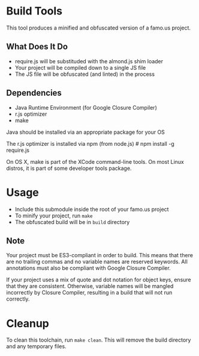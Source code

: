 Build Tools
===========

This tool produces a minified and obfuscated version of a famo.us project.


What Does It Do
---------------

* require.js will be substituded with the almond.js shim loader
* Your project will be compiled down to a single JS file
* The JS file will be obfuscated (and linted) in the process


Dependencies
------------
* Java Runtime Environment (for Google Closure Compiler)
* r.js optimizer
* make

Java should be installed via an appropriate package for your OS

The r.js optimizer is installed via npm (from node.js)
    # npm install -g require.js

On OS X, make is part of the XCode command-line tools. 
On most Linux distros, it is part of some developer tools package.


Usage
=====

* Include this submodule inside the root of your famo.us project
* To minify your project, run `make`
* The obfuscated build will be in `build` directory


Note
----

Your project must be ES3-compliant in order to build.
This means that there are no trailing commas and no variable names are reserved keywords.
All annotations must also be compliant with Google Closure Compiler.

If your project uses a mix of quote and dot notation for object keys, ensure that they are consistent.
Otherwise, variable names will be mangled incorrectly by Closure Compiler, resulting in a build that will not run correctly.


Cleanup
=======

To clean this toolchain, run `make clean`.
This will remove the build directory and any temporary files.

